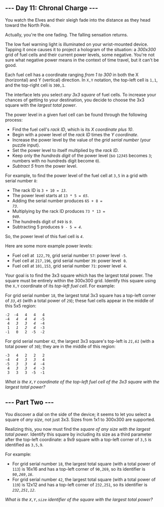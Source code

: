 ## --- Day 11: Chronal Charge ---

You watch the Elves and their sleigh fade into the distance as they head toward the North Pole.

Actually, you're the one fading. The <span title="wheeeeeeeeeeeeeeeeee">falling sensation</span> returns.

The low fuel warning light is illuminated on your wrist-mounted device. Tapping it once causes it to project a hologram of the situation: a _300x300_ grid of fuel cells and their current power levels, some negative. You're not sure what negative power means in the context of time travel, but it can't be good.

Each fuel cell has a coordinate ranging _from 1 to 300_ in both the X (horizontal) and Y (vertical) direction. In `` X,Y `` notation, the top-left cell is `` 1,1 ``, and the top-right cell is `` 300,1 ``.

The interface lets you select _any 3x3 square_ of fuel cells. To increase your chances of getting to your destination, you decide to choose the 3x3 square with the _largest total power_.

The power level in a given fuel cell can be found through the following process:

*   Find the fuel cell's _rack ID_, which is its _X coordinate plus 10_.
*   Begin with a power level of the _rack ID_ times the _Y coordinate_.
*   Increase the power level by the value of the _grid serial number_ (your puzzle input).
*   Set the power level to itself multiplied by the _rack ID_.
*   Keep only the _hundreds digit_ of the power level (so <code>12<em>3</em>45</code> becomes `` 3 ``; numbers with no hundreds digit become `` 0 ``).
*   _Subtract 5_ from the power level.

For example, to find the power level of the fuel cell at `` 3,5 `` in a grid with serial number `` 8 ``:

*   The rack ID is <code>3 + 10 = <em>13</em></code>.
*   The power level starts at <code>13 * 5 = <em>65</em></code>.
*   Adding the serial number produces <code>65 + 8 = <em>73</em></code>.
*   Multiplying by the rack ID produces <code>73 * 13 = <em>949</em></code>.
*   The hundreds digit of <code><em>9</em>49</code> is <code><em>9</em></code>.
*   Subtracting 5 produces <code>9 - 5 = <em>4</em></code>.

So, the power level of this fuel cell is <code><em>4</em></code>.

Here are some more example power levels:

*   Fuel cell at &nbsp;`` 122,79 ``, grid serial number `` 57 ``: power level `` -5 ``.
*   Fuel cell at `` 217,196 ``, grid serial number `` 39 ``: power level &nbsp;`` 0 ``.
*   Fuel cell at `` 101,153 ``, grid serial number `` 71 ``: power level &nbsp;`` 4 ``.

Your goal is to find the 3x3 square which has the largest total power. The square must be entirely within the 300x300 grid. Identify this square using the `` X,Y `` coordinate of its _top-left fuel cell_. For example:

For grid serial number `` 18 ``, the largest total 3x3 square has a top-left corner of <code><em>33,45</em></code> (with a total power of `` 29 ``); these fuel cells appear in the middle of this 5x5 region:

<pre><code>-2  -4   4   4   4
-4  <em> 4   4   4  </em>-5
 4  <em> 3   3   4  </em>-4
 1  <em> 1   2   4  </em>-3
-1   0   2  -5  -2
</code></pre>

For grid serial number `` 42 ``, the largest 3x3 square's top-left is <code><em>21,61</em></code> (with a total power of `` 30 ``); they are in the middle of this region:

<pre><code>-3   4   2   2   2
-4  <em> 4   3   3  </em> 4
-5  <em> 3   3   4  </em>-4
 4  <em> 3   3   4  </em>-3
 3   3   3  -5  -1
</code></pre>

_What is the `` X,Y `` coordinate of the top-left fuel cell of the 3x3 square with the largest total power?_

## --- Part Two ---

You discover a dial on the side of the device; it seems to let you select a square of _any size_, not just 3x3. Sizes from 1x1 to 300x300 are supported.

Realizing this, you now must find the _square of any size with the largest total power_. Identify this square by including its size as a third parameter after the top-left coordinate: a 9x9 square with a top-left corner of `` 3,5 `` is identified as `` 3,5,9 ``.

For example:

*   For grid serial number `` 18 ``, the largest total square (with a total power of `` 113 ``) is 16x16 and has a top-left corner of `` 90,269 ``, so its identifier is <code><em>90,269,16</em></code>.
*   For grid serial number `` 42 ``, the largest total square (with a total power of `` 119 ``) is 12x12 and has a top-left corner of `` 232,251 ``, so its identifier is <code><em>232,251,12</em></code>.

_What is the `` X,Y,size `` identifier of the square with the largest total power?_